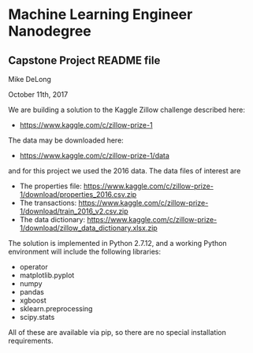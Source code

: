 # Machine Learning Engineer Nanodegree
## Capstone Project README file
Mike DeLong

October 11th, 2017

We are building a solution to the Kaggle Zillow challenge described here:
- https://www.kaggle.com/c/zillow-prize-1

The data may be downloaded here:
- https://www.kaggle.com/c/zillow-prize-1/data

and for this project we used the 2016 data. The data files of interest are
- The properties file: https://www.kaggle.com/c/zillow-prize-1/download/properties_2016.csv.zip
- The transactions: https://www.kaggle.com/c/zillow-prize-1/download/train_2016_v2.csv.zip
- The data dictionary: https://www.kaggle.com/c/zillow-prize-1/download/zillow_data_dictionary.xlsx.zip

The solution is implemented in Python 2.7.12, and a working Python environment will include the following libraries:
- operator
- matplotlib.pyplot
- numpy
- pandas
- xgboost
- sklearn.preprocessing
- scipy.stats

All of these are available via pip, so there are no special installation requirements.
